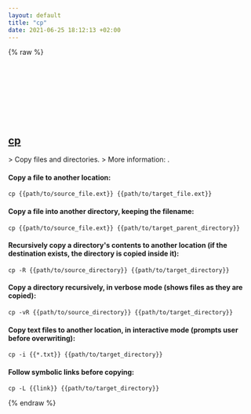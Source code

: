 ```yaml
---
layout: default
title: "cp"
date: 2021-06-25 18:12:13 +02:00
---
```

{% raw %}
<h2 id="cp">
  <a href="/en/common/cp.html">cp</a> <a href="#cp"><svg class="icon">
    <use href="/assets/images/unicode_sprite.svg#link" />
  </svg></a>
</h2>
> Copy files and directories.
> More information: <https://www.gnu.org/software/coreutils/cp>.

#### Copy a file to another location:
```shell
cp {{path/to/source_file.ext}} {{path/to/target_file.ext}}
```
#### Copy a file into another directory, keeping the filename:
```shell
cp {{path/to/source_file.ext}} {{path/to/target_parent_directory}}
```
#### Recursively copy a directory's contents to another location (if the destination exists, the directory is copied inside it):
```shell
cp -R {{path/to/source_directory}} {{path/to/target_directory}}
```
#### Copy a directory recursively, in verbose mode (shows files as they are copied):
```shell
cp -vR {{path/to/source_directory}} {{path/to/target_directory}}
```
#### Copy text files to another location, in interactive mode (prompts user before overwriting):
```shell
cp -i {{*.txt}} {{path/to/target_directory}}
```
#### Follow symbolic links before copying:
```shell
cp -L {{link}} {{path/to/target_directory}}
```
{% endraw %}